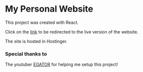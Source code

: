 # My Personal Website

This project was created with React.

Click on the [link](https://stavrosbarousis.com) to be redirected to the live version of the website.

The site is hosted in Hostinger.

### Special thanks to
The youtuber [EGATOR](https://www.youtube.com/@EGATORTUTORIALS) for helping me setup this project!